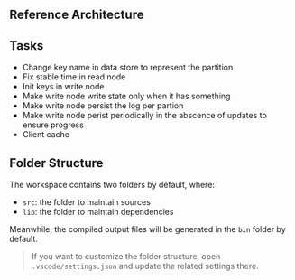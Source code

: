 ## Reference Architecture

## Tasks
- Change key name in data store to represent the partition
- Fix stable time in read node
- Init keys in write node
- Make write node write state only when it has something
- Make write node persist the log per partion
- Make write node perist periodically in the abscence of updates to ensure progress
- Client cache

## Folder Structure

The workspace contains two folders by default, where:

- `src`: the folder to maintain sources
- `lib`: the folder to maintain dependencies

Meanwhile, the compiled output files will be generated in the `bin` folder by default.

> If you want to customize the folder structure, open `.vscode/settings.json` and update the related settings there.
